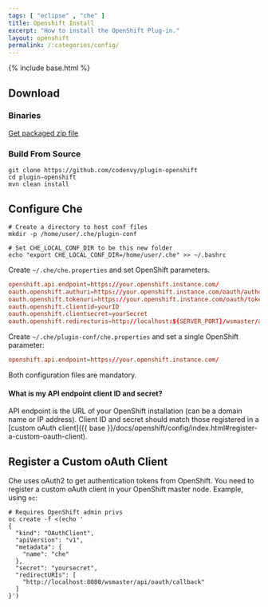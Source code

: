 ```yaml
---
tags: [ "eclipse" , "che" ]
title: Openshift Install
excerpt: "How to install the OpenShift Plug-in."
layout: openshift
permalink: /:categories/config/
---
```

{% include base.html %}

## Download  
### Binaries
[Get packaged zip file](http://maven.codenvycorp.com/content/repositories/codenvy-public-snapshots/org/eclipse/che/openshift-plugin-assembly-main/)

### Build From Source
```shell  
git clone https://github.com/codenvy/plugin-openshift
cd plugin-openshift
mvn clean install
```

## Configure Che  

```shell  
# Create a directory to host conf files
mkdir -p /home/user/.che/plugin-conf

# Set CHE_LOCAL_CONF_DIR to be this new folder
echo "export CHE_LOCAL_CONF_DIR=/home/user/.che" >> ~/.bashrc
```
Create `~/.che/che.properties` and set OpenShift parameters.
```toml  
openshift.api.endpoint=https://your.openshift.instance.com/
oauth.openshift.authuri=https://your.openshift.instance.com/oauth/authorize
oauth.openshift.tokenuri=https://your.openshift.instance.com/oauth/token
oauth.openshift.clientid=yourID
oauth.openshift.clientsecret=yourSecret
oauth.openshift.redirecturis=http://localhost:${SERVER_PORT}/wsmaster/api/oauth/callback
```
Create `~/.che/plugin-conf/che.properties` and set a single OpenShift parameter:
```toml  
openshift.api.endpoint=https://your.openshift.instance.com/
```
Both configuration files are mandatory.


#### What is my API endpoint client ID and secret?
API endpoint is the URL of your OpenShift installation (can be a domain name or IP address). Client ID and secret should match those registered in a [custom oAuth client]({{ base }}/docs/openshift/config/index.html#register-a-custom-oauth-client).  


## Register a Custom oAuth Client  
Che uses oAuth2 to get authentication tokens from OpenShift. You need to register a custom oAuth client in your OpenShift master node. Example, using `oc`:
```shell  
# Requires OpenShift admin privs
oc create -f <(echo '
{
  "kind": "OAuthClient",
  "apiVersion": "v1",
  "metadata": {
    "name": "che"
  },
  "secret": "yoursecret",
  "redirectURIs": [
    "http://localhost:8080/wsmaster/api/oauth/callback"
  ]
}')
```
